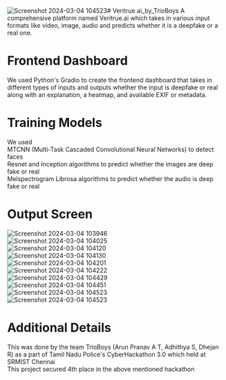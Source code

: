 ![Screenshot 2024-03-04 104523](https://github.com/arunpranav-at/Veritrue.ai_by_TrioBoys/assets/115616429/e4b2cbc6-fb41-4b0c-85f5-1e2dd00b0c6b)# Veritrue.ai_by_TrioBoys
A comprehensive platform named Veritrue.ai which takes in various input formats like video, image, audio and predicts whether it is a deepfake or a real one.

# Frontend Dashboard
We used Python's Gradio to create the frontend dashboard that takes in different types of inputs and outputs whether the input is deepfake or real along with an explanation, a heatmap, and available EXIF or metadata.

# Training Models
We used <br>
MTCNN (Multi-Task Cascaded Convolutional Neural Networks) to detect faces <br>
Resnet and Inception algorithms to predict whether the images are deep fake or real <br>
Melspectrogram Librosa algorithms to predict whether the audio is deep fake or real <br>

# Output Screen
![Screenshot 2024-03-04 103946](https://github.com/arunpranav-at/Veritrue.ai_by_TrioBoys/assets/115616429/f18c1a78-1e80-4e7b-8a6d-83ff8c0dde1d) <br>
![Screenshot 2024-03-04 104025](https://github.com/arunpranav-at/Veritrue.ai_by_TrioBoys/assets/115616429/b15569bd-f647-4438-97b2-3dd7d0abfa22) <br>
![Screenshot 2024-03-04 104120](https://github.com/arunpranav-at/Veritrue.ai_by_TrioBoys/assets/115616429/db93d15c-06c7-49fa-bbd8-41bbb4014f73) <br>
![Screenshot 2024-03-04 104130](https://github.com/arunpranav-at/Veritrue.ai_by_TrioBoys/assets/115616429/0be8f9e2-9352-422b-9178-d899d8eb194d) <br>
![Screenshot 2024-03-04 104201](https://github.com/arunpranav-at/Veritrue.ai_by_TrioBoys/assets/115616429/82cc0c01-9467-4f03-b91d-2eb085356a5d) <br>
![Screenshot 2024-03-04 104222](https://github.com/arunpranav-at/Veritrue.ai_by_TrioBoys/assets/115616429/42167199-713d-493c-b93e-4c08b2ef1718) <br>
![Screenshot 2024-03-04 104429](https://github.com/arunpranav-at/Veritrue.ai_by_TrioBoys/assets/115616429/4466e8a5-23e0-44ac-b10e-44575500eb19) <br>
![Screenshot 2024-03-04 104451](https://github.com/arunpranav-at/Veritrue.ai_by_TrioBoys/assets/115616429/ad94cd55-ca5d-4690-a64b-276f4e4cbac8) <br>
![Screenshot 2024-03-04 104523](https://github.com/arunpranav-at/Veritrue.ai_by_TrioBoys/assets/115616429/233cc1e9-60b5-4b7f-a13e-b13d63ed5392) <br>
![Screenshot 2024-03-04 104523](https://github.com/arunpranav-at/Veritrue.ai_by_TrioBoys/assets/115616429/38d6e0d6-e693-4e69-a363-9dff3a3dcbf1) <br>

# Additional Details
This was done by the team TrioBoys (Arun Pranav A T, Adhithya S, Dhejan R) as a part of Tamil Nadu Police's CyberHackathon 3.0 which held at SRMIST Chennai <br>
This project secured 4th place in the above mentioned hackathon <br>







